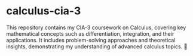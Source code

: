 # calculus-cia-3
This repository contains my CIA-3 coursework on Calculus, covering key mathematical concepts such as differentiation, integration, and their applications. It includes problem-solving approaches and theoretical insights, demonstrating my understanding of advanced calculus topics.  🚀

